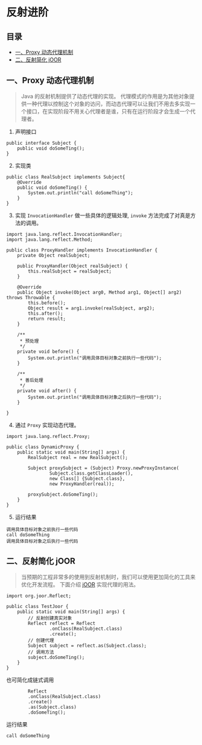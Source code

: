 # 反射进阶

## 目录
- [一、Proxy 动态代理机制](#1)
- [二、反射简化 jOOR](#2)

## <span id="1">一、Proxy 动态代理机制</span>
> Java 的反射机制提供了动态代理的实现。
> 代理模式的作用是为其他对象提供一种代理以控制这个对象的访问，而动态代理可以让我们不用去多实现一个接口，在实现阶段不用关心代理者是谁，只有在运行阶段才会生成一个代理者。

1. 声明接口
```
public interface Subject {
	public void doSomeTing();
}
```

2. 实现类
```
public class RealSubject implements Subject{
	@Override
	public void doSomeTing() {
		System.out.println("call doSomeThing");
	}
}
```

3. 实现 `InvocationHandler` 做一些具体的逻辑处理, `invoke` 方法完成了对真是方法的调用。
```
import java.lang.reflect.InvocationHandler;
import java.lang.reflect.Method;

public class ProxyHandler implements InvocationHandler {
	private Object realSubject;

	public ProxyHandler(Object realSubject) {
		this.realSubject = realSubject;
	}

	@Override
	public Object invoke(Object arg0, Method arg1, Object[] arg2) throws Throwable {
		this.before();
		Object result = arg1.invoke(realSubject, arg2);
		this.after();
		return result;
	}

	/**
	 * 预处理
	 */
	private void before() {
		System.out.println("调用具体目标对象之前执行一些代码");
	}

	/**
	 * 善后处理
	 */
	private void after() {
		System.out.println("调用具体目标对象之后执行一些代码");
	}

}
```

4. 通过 `Proxy` 实现动态代理。
```
import java.lang.reflect.Proxy;

public class DynamicProxy {
	public static void main(String[] args) {
		RealSubject real = new RealSubject();

		Subject proxySubject = (Subject) Proxy.newProxyInstance(
				Subject.class.getClassLoader(),
				new Class[] {Subject.class},
				new ProxyHandler(real));

		proxySubject.doSomeTing();
	}
}
```

5. 运行结果
```
调用具体目标对象之前执行一些代码
call doSomeThing
调用具体目标对象之后执行一些代码
```

## <span id="2">二、反射简化 jOOR</span>
> 当预期的工程非常多的使用到反射机制时，我们可以使用更加简化的工具来优化开发流程。
> 下面介绍 [jOOR](https://github.com/jOOQ/jOOR) 实现代理的用法。

```
import org.joor.Reflect;

public class TestJoor {
	public static void main(String[] args) {
		// 反射创建真实对象
		Reflect reflect = Reflect
				.onClass(RealSubject.class)
				.create();
		// 创建代理
		Subject subject = reflect.as(Subject.class);
		// 调用方法
		subject.doSomeTing();
	}
}
```

也可简化成链式调用
```
		Reflect
		.onClass(RealSubject.class)
		.create()
		.as(Subject.class)
		.doSomeTing();
```

运行结果
```
call doSomeThing
```
